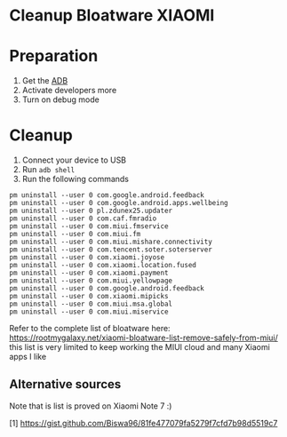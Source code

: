 # Cleanup Bloatware XIAOMI

# Preparation
1. Get the <a href='https://developer.android.com/studio/command-line/adb?gclid=CjwKCAjw64eJBhAGEiwABr9o2A7h6fI7oELgiabyTToR0a_qcV1MkDk1ZqTXzT-YFuIFxUUr2SYjbBoCQskQAvD_BwE&gclsrc=aw.ds'>ADB</a>
2. Activate developers more
3. Turn on debug mode

# Cleanup
1. Connect your device to USB
2. Run `adb shell`
3. Run the following commands

```
pm uninstall --user 0 com.google.android.feedback
pm uninstall --user 0 com.google.android.apps.wellbeing
pm uninstall --user 0 pl.zdunex25.updater 
pm uninstall --user 0 com.caf.fmradio
pm uninstall --user 0 com.miui.fmservice
pm uninstall --user 0 com.miui.fm
pm uninstall --user 0 com.miui.mishare.connectivity
pm uninstall --user 0 com.tencent.soter.soterserver
pm uninstall --user 0 com.xiaomi.joyose 
pm uninstall --user 0 com.xiaomi.location.fused
pm uninstall --user 0 com.xiaomi.payment
pm uninstall --user 0 com.miui.yellowpage
pm uninstall --user 0 com.google.android.feedback
pm uninstall --user 0 com.xiaomi.mipicks
pm uninstall --user 0 com.miui.msa.global
pm uninstall --user 0 com.miui.miservice
```

Refer to the complete list of bloatware here: https://rootmygalaxy.net/xiaomi-bloatware-list-remove-safely-from-miui/
this list is very limited to keep working the MIUI cloud and many Xiaomi apps I like

## Alternative sources
Note that is list is proved on Xiaomi Note 7 :)

[1] https://gist.github.com/Biswa96/81fe477079fa5279f7cfd7b98d5519c7
